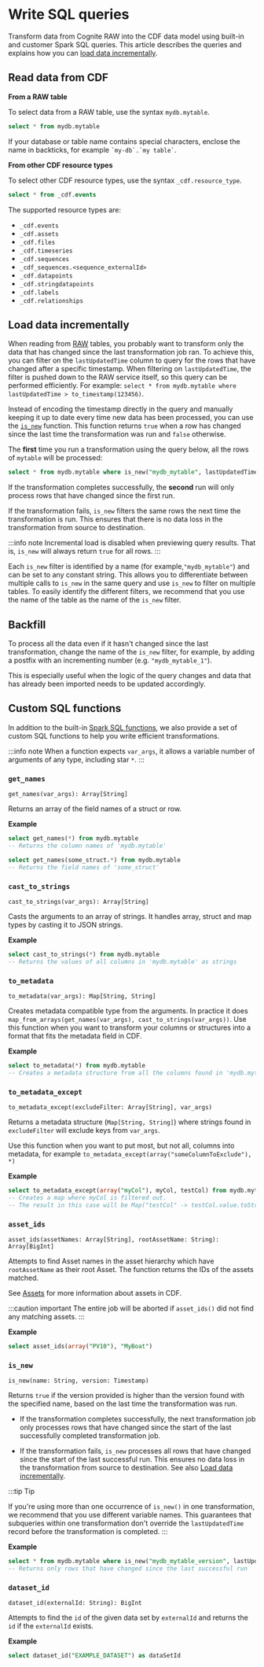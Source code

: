 # Write SQL queries

Transform data from Cognite RAW into the CDF data model using built-in and customer Spark SQL queries. This article describes the queries and explains how you can [load data incrementally](#load-data-incrementally).

## Read data from CDF

**From a RAW table**

To select data from a RAW table, use the syntax `mydb.mytable`.

```sql
select * from mydb.mytable
```

If your database or table name contains special characters, enclose the name in backticks, for example `` `my-db`.`my table` ``.

**From other CDF resource types**

To select other CDF resource types, use the syntax `_cdf.resource_type`.

```sql
select * from _cdf.events
```

The supported resource types are:

- `_cdf.events`
- `_cdf.assets`
- `_cdf.files`
- `_cdf.timeseries`
- `_cdf.sequences`
- `_cdf_sequences.<sequence_externalId>`
- `_cdf.datapoints`
- `_cdf.stringdatapoints`
- `_cdf.labels`
- `_cdf.relationships`

## Load data incrementally

When reading from [RAW](/api/v1/#tag/RAW) tables, you probably want to transform only the data that has changed since the last transformation job ran. To achieve this, you can filter on the `lastUpdatedTime` column to query for the rows that have changed after a specific timestamp.
When filtering on `lastUpdatedTime`, the filter is pushed down to the RAW service itself, so this query can be performed efficiently.
For example: `select * from mydb.mytable where lastUpdatedTime > to_timestamp(123456)`.

Instead of encoding the timestamp directly in the query and manually keeping it up to date every time new data has been processed, you can use the [`is_new`](#is-new) function. This function returns `true` when a row has changed since the last time the transformation was run and `false` otherwise.

The **first** time you run a transformation using the query below, all the rows of `mytable` will be processed:

```sql
select * from mydb.mytable where is_new("mydb_mytable", lastUpdatedTime)
```

If the transformation completes successfully, the **second** run will only process rows that have changed since the first run.

If the transformation fails, `is_new` filters the same rows the next time the transformation is run. This ensures that there is no data loss in the transformation from source to destination.

:::info note
Incremental load is disabled when previewing query results. That is, `is_new` will always return `true` for all rows.
:::

Each `is_new` filter is identified by a name (for example,`"mydb_mytable"`) and can be set to any constant string. This allows you to differentiate between multiple calls to `is_new` in the same query and use `is_new` to filter on multiple tables. To easily identify the different filters, we recommend that you use the name of the table as the name of the `is_new` filter.

## Backfill

To process all the data even if it hasn't changed since the last transformation, change the name of the `is_new` filter, for example, by adding a postfix with an incrementing number (e.g. `"mydb_mytable_1"`).

This is especially useful when the logic of the query changes and data that has already been imported needs to be updated accordingly.

## Custom SQL functions

In addition to the built-in [Spark SQL functions](https://spark.apache.org/docs/2.4.0/api/sql), we also provide a set of custom SQL functions to help you write efficient transformations.

:::info note
When a function expects `var_args`, it allows a variable number of arguments of any type, including star `*`.
:::

### `get_names`

`get_names(var_args): Array[String]`

Returns an array of the field names of a struct or row.

**Example**

```sql
select get_names(*) from mydb.mytable
-- Returns the column names of 'mydb.mytable'
```

```sql
select get_names(some_struct.*) from mydb.mytable
-- Returns the field names of 'some_struct'
```

### `cast_to_strings`

`cast_to_strings(var_args): Array[String]`

Casts the arguments to an array of strings. It handles array, struct and map types by casting it to JSON strings.

**Example**

```sql
select cast_to_strings(*) from mydb.mytable
-- Returns the values of all columns in 'mydb.mytable' as strings
```

### `to_metadata`

`to_metadata(var_args): Map[String, String]`

Creates metadata compatible type from the arguments. In practice it does `map_from_arrays(get_names(var_args), cast_to_strings(var_args))`. Use this function when you want to transform your columns or structures into a format that fits the metadata field in CDF.

**Example**

```sql
select to_metadata(*) from mydb.mytable
-- Creates a metadata structure from all the columns found in 'mydb.mytable'
```

### `to_metadata_except`

`to_metadata_except(excludeFilter: Array[String], var_args)`

Returns a metadata structure (`Map[String, String]`) where strings found in `excludeFilter` will exclude keys from `var_args`.

Use this function when you want to put most, but not all, columns into metadata, for example `to_metadata_except(array("someColumnToExclude"), *)`

**Example**

```sql
select to_metadata_except(array("myCol"), myCol, testCol) from mydb.mytable
-- Creates a map where myCol is filtered out.
-- The result in this case will be Map("testCol" -> testCol.value.toString)
```

### `asset_ids`

`asset_ids(assetNames: Array[String], rootAssetName: String): Array[BigInt]`

Attempts to find Asset names in the asset hierarchy which have `rootAssetName` as their root Asset. The function returns the IDs of the assets matched.

See [Assets](/dev/concepts/resource_types/assets) for more information about assets in CDF.

:::caution important
The entire job will be aborted if `asset_ids()` did not find any matching assets.
:::

**Example**

```sql
select asset_ids(array("PV10"), "MyBoat")
```

### `is_new`

`is_new(name: String, version: Timestamp)`

Returns `true` if the version provided is higher than the version found with the specified name, based on the last time the transformation was run. 

- If the transformation completes successfully, the next transformation job only processes rows that have changed since the start of the last successfully completed transformation job.

- If the transformation fails, `is_new` processes all rows that have changed since the start of the last successful run. This ensures no data loss in the transformation from source to destination. See also [Load data incrementally](#load-data-incrementally).

:::tip Tip

If you're using more than one occurrence of `is_new()` in one transformation, we recommend that you use different variable names. This guarantees that subqueries within one transformation don't override the `lastUpdatedTime` record before the transformation is completed.
:::

**Example**

```sql
select * from mydb.mytable where is_new("mydb_mytable_version", lastUpdatedTime)
-- Returns only rows that have changed since the last successful run
```

### `dataset_id`

`dataset_id(externalId: String): BigInt`

Attempts to find the `id` of the given data set by `externalId` and returns the `id` if the `externalId` exists.

**Example**

```sql
select dataset_id("EXAMPLE_DATASET") as dataSetId
```